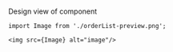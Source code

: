 ```tsx { "file": "./OrderListPreviewPage.tsx" }
```
Design view of component

```tsx
import Image from './orderList-preview.png';

<img src={Image} alt="image"/>
```
